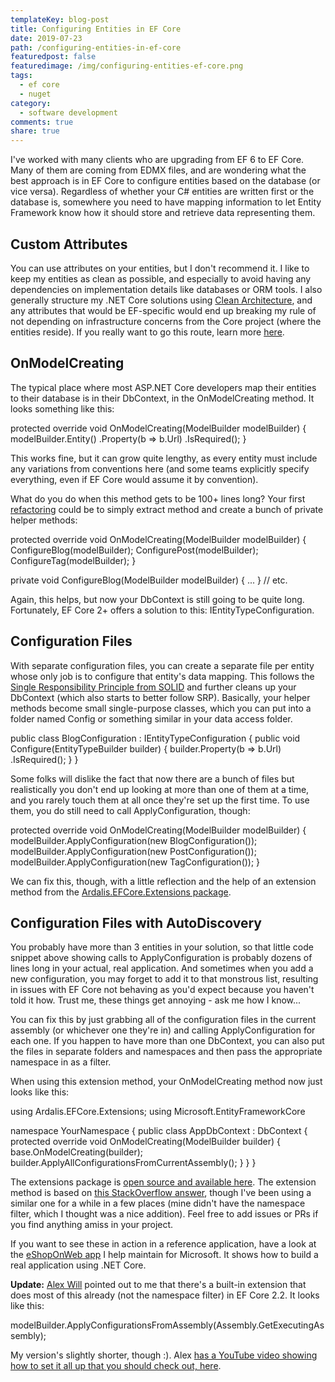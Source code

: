 ```yaml
---
templateKey: blog-post
title: Configuring Entities in EF Core
date: 2019-07-23
path: /configuring-entities-in-ef-core
featuredpost: false
featuredimage: /img/configuring-entities-ef-core.png
tags:
  - ef core 
  - nuget
category:
  - software development
comments: true
share: true
---
```


I've worked with many clients who are upgrading from EF 6 to EF Core. Many of them are coming from EDMX files, and are wondering what the best approach is in EF Core to configure entities based on the database (or vice versa). Regardless of whether your C# entities are written first or the database is, somewhere you need to have mapping information to let Entity Framework know how it should store and retrieve data representing them.

## Custom Attributes

You can use attributes on your entities, but I don't recommend it. I like to keep my entities as clean as possible, and especially to avoid having any dependencies on implementation details like databases or ORM tools. I also generally structure my .NET Core solutions using [Clean Architecture](https://github.com/ardalis/CleanArchitecture), and any attributes that would be EF-specific would end up breaking my rule of not depending on infrastructure concerns from the Core project (where the entities reside). If you really want to go this route, learn more [here](https://docs.microsoft.com/en-us/ef/core/modeling/relational/columns).

## OnModelCreating

The typical place where most ASP.NET Core developers map their entities to their database is in their DbContext, in the OnModelCreating method. It looks something like this:

protected override void OnModelCreating(ModelBuilder modelBuilder)         {             
    modelBuilder.Entity<Blog>()
        .Property(b => b.Url)
        .IsRequired();
} 

This works fine, but it can grow quite lengthy, as every entity must include any variations from conventions here (and some teams explicitly specify everything, even if EF Core would assume it by convention).

What do you do when this method gets to be 100+ lines long? Your first [refactoring](https://www.pluralsight.com/courses/refactoring-fundamentals) could be to simply extract method and create a bunch of private helper methods:

protected override void OnModelCreating(ModelBuilder modelBuilder)         {
    ConfigureBlog(modelBuilder);
    ConfigurePost(modelBuilder);
    ConfigureTag(modelBuilder);
}

private void ConfigureBlog(ModelBuilder modelBuilder) { ... }
// etc.  

Again, this helps, but now your DbContext is still going to be quite long. Fortunately, EF Core 2+ offers a solution to this: IEntityTypeConfiguration<TEntity>.

## Configuration Files

With separate configuration files, you can create a separate file per entity whose only job is to configure that entity's data mapping. This follows the [Single Responsibility Principle from SOLID](https://www.pluralsight.com/courses/csharp-solid-principles) and further cleans up your DbContext (which also starts to better follow SRP). Basically, your helper methods become small single-purpose classes, which you can put into a folder named Config or something similar in your data access folder.

public class BlogConfiguration : IEntityTypeConfiguration<Blog>
{
    public void Configure(EntityTypeBuilder builder)
    {
        builder.Property(b => b.Url)
            .IsRequired();
    }
}

Some folks will dislike the fact that now there are a bunch of files but realistically you don't end up looking at more than one of them at a time, and you rarely touch them at all once they're set up the first time. To use them, you do still need to call ApplyConfiguration, though:

protected override void OnModelCreating(ModelBuilder modelBuilder)         {
     modelBuilder.ApplyConfiguration(new BlogConfiguration());
     modelBuilder.ApplyConfiguration(new PostConfiguration());
     modelBuilder.ApplyConfiguration(new TagConfiguration());
}

We can fix this, though, with a little reflection and the help of an extension method from the [Ardalis.EFCore.Extensions package](https://www.nuget.org/packages/Ardalis.EFCore.Extensions/).

## Configuration Files with AutoDiscovery

You probably have more than 3 entities in your solution, so that little code snippet above showing calls to ApplyConfiguration is probably dozens of lines long in your actual, real application. And sometimes when you add a new configuration, you may forget to add it to that monstrous list, resulting in issues with EF Core not behaving as you'd expect because you haven't told it how. Trust me, these things get annoying - ask me how I know...

You can fix this by just grabbing all of the configuration files in the current assembly (or whichever one they're in) and calling ApplyConfiguration for each one. If you happen to have more than one DbContext, you can also put the files in separate folders and namespaces and then pass the appropriate namespace in as a filter.

When using this extension method, your OnModelCreating method now just looks like this:

using Ardalis.EFCore.Extensions;
using Microsoft.EntityFrameworkCore

namespace YourNamespace
{
    public class AppDbContext : DbContext
    {
        protected override void OnModelCreating(ModelBuilder builder)
        {
            base.OnModelCreating(builder);
            builder.ApplyAllConfigurationsFromCurrentAssembly();
        }
    }
}

The extensions package is [open source and available here](https://github.com/ardalis/EFCore.Extensions). The extension method is based on [this StackOverflow answer](https://stackoverflow.com/questions/47013752/bulk-register-ientitytypeconfiguration-entity-framework-core/47263024#47263024), though I've been using a similar one for a while in a few places (mine didn't have the namespace filter, which I thought was a nice addition). Feel free to add issues or PRs if you find anything amiss in your project.

If you want to see these in action in a reference application, have a look at the [eShopOnWeb app](https://github.com/dotnet-architecture/eShopOnWeb) I help maintain for Microsoft. It shows how to build a real application using .NET Core.

**Update:** [Alex Will](https://twitter.com/alwill_dotnet) pointed out to me that there's a built-in extension that does most of this already (not the namespace filter) in EF Core 2.2. It looks like this:

modelBuilder.ApplyConfigurationsFromAssembly(Assembly.GetExecutingAssembly);

My version's slightly shorter, though :). Alex [has a YouTube video showing how to set it all up that you should check out, here](https://www.youtube.com/watch?v=M0_hEnDXSo4).
